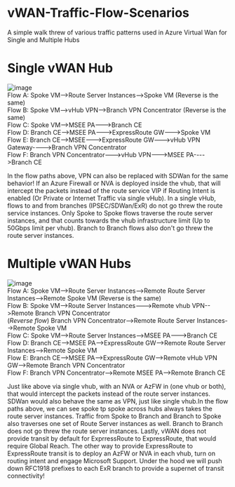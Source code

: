 # vWAN-Traffic-Flow-Scenarios
A simple walk threw of various traffic patterns used in Azure Virtual Wan for Single and Multiple Hubs
<br>
# Single vWAN Hub
![image](https://github.com/adtork/vWAN-Traffic-Flow-Scenarios/assets/55964102/0d14b614-cb3f-4cb7-9298-6a45c3c3706b)
<br>
Flow A: Spoke VM-->Route Server Instances-->Spoke VM (Reverse is the same)
<br>
Flow B: Spoke VM-->vHub VPN-->Branch VPN Concentrator (Reverse is the same)
<br>
Flow C: Spoke VM-->MSEE PA--->Branch CE
<Br>
Flow D: Branch CE-->MSEE PA--->ExpressRoute GW--->Spoke VM
<Br>
Flow E: Branch CE-->MSEE--->ExpressRoute GW--->vHub VPN Gateway---->Branch VPN Concentrator
<br>
Flow F: Branch VPN Concentrator--->vHub VPN--->MSEE PA---->Branch CE

In the flow paths above, VPN can also be replaced with SDWan for the same behavior! If an Azure Firewall or NVA is deployed inside the vhub, that will intercept the packets instead of the route service VIP if Routing Intent is enabled (Or Private or Internet Traffic via single vHub). In a single vHub, flows to and from branches (IPSEC/SDWan/ExR) do not go threw the route service instances. Only Spoke to Spoke flows traverse the route server instances, and that counts towards the vhub infrastructure limit (Up to 50Gbps limit per vhub). Branch to Branch flows also don't go threw the route server instances. 

# Multiple vWAN Hubs
![image](https://github.com/adtork/vWAN-Traffic-Flow-Scenarios/assets/55964102/3ab4cc3b-8db2-4262-8666-419cbf4f3d4b)
<br>
Flow A: Spoke VM-->Route Server Instances-->Remote Route Server Instances-->Remote Spoke VM (Reverse is the same)
<br>
Flow B: Spoke VM-->Route Server Instances--->Remote vhub VPN-->Remote Branch VPN Concentrator
<br>
(*Reverse flow*) Branch VPN Concentrator-->Remote Route Server Instances-->Remote Spoke VM
<br>
Flow C: Spoke VM-->Route Server Instances-->MSEE PA--->Branch CE
<br>
Flow D: Branch CE-->MSEE PA-->ExpressRoute GW-->Remote Route Server Instances-->Remote Spoke VM
<br>
Flow E: Branch CE-->MSEE PA-->ExpressRoute GW-->Remote vHub VPN GW-->Remote Branch VPN Concentrator
<br>
Flow F: Branch VPN Concentrator-->Remote MSEE PA-->Remote Branch CE

Just like above via single vhub, with an NVA or AzFW in (one vhub or both), that would intercept the packets instead of the route server instances. SDWan would also behave the same as VPN, just like single vhub.In the flow paths above, we can see spoke tp spoke across hubs always takes the route server instances. Traffic from Spoke to Branch and Branch to Spoke also traverses one set of Route Server instances as well. Branch to Branch does not go threw the route server instances. Lastly, vWAN does not provide transit by default for ExprressRoute to ExpressRoute, that would require Global Reach. The other way to provide ExpressRoute to ExpressRoute transit is to deploy an AzFW or NVA in each vhub, turn on routing intent and engage Microsoft Support. Under the hood we will push down RFC1918 prefixes to each ExR branch to provide a supernet of transit connectivity! 



